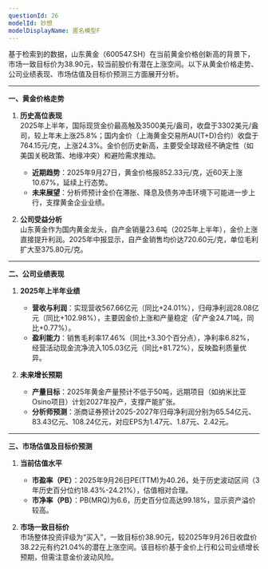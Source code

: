 ```yaml
---
questionId: 26
modelId: 妙想
modelDisplayName: 匿名模型F
---
```

基于检索到的数据，山东黄金（600547.SH）在当前黄金价格创新高的背景下，市场一致目标价为38.90元，较当前股价有潜在上涨空间。以下从黄金价格走势、公司业绩表现、市场估值及目标价预测三方面展开分析。

---

**一、黄金价格走势**

1. **历史高位表现**  
    2025年上半年，国际现货金价最高触及3500美元/盎司，收盘于3302美元/盎司，较上年末上涨25.8%；国内金价（上海黄金交易所AU(T+D)合约）收盘于764.15元/克，上涨24.3%。金价创历史新高，主要受全球政经不确定性（如美国关税政策、地缘冲突）和避险需求推动。
    
    - **近期趋势**：2025年9月27日，黄金价格报852.33元/克，近60天上涨10.67%，延续上行态势。
    - **未来展望**：分析师预计金价在滞胀、降息及债务冲击环境下可能进一步上行，支撑黄金企业业绩。
2. **公司受益分析**  
    山东黄金作为国内黄金龙头，自产金销量23.6吨（2025年上半年），金价上涨直接提升利润。2025年中报显示，自产金销售均价达720.60元/克，单位毛利扩大至375.80元/克。
    

---

**二、公司业绩表现**

1. **2025年上半年业绩**
    
    - **营收与利润**：实现营收567.66亿元（同比+24.01%），归母净利润28.08亿元（同比+102.98%），主要因金价上涨和产量稳定（矿产金24.71吨，同比+0.77%）。
    - **盈利能力**：销售毛利率17.46%（同比+3.30个百分点），净利率6.82%，经营活动现金流净流入105.03亿元（同比+81.72%），反映盈利质量优异。
2. **未来增长预期**
    
    - **产量目标**：2025年黄金产量预计不低于50吨，远期项目（如纳米比亚Osino项目）计划2027年投产，支撑产能扩张。
    - **分析师预测**：浙商证券预计2025-2027年归母净利润分别为65.54亿元、83.43亿元、108.24亿元，对应EPS为1.47元、1.87元、2.42元。

---

**三、市场估值及目标价预测**

1. **当前估值水平**
    
    - **市盈率（PE）**：2025年9月26日PE(TTM)为40.26，处于历史波动区间（3年历史百分位约18.43%-24.21%），估值相对合理。
    - **市净率（PB）**：PB(MRQ)为6.6，历史百分位高达99.18%，显示资产溢价较高。
2. **市场一致目标价**  
    市场整体投资评级为“买入”，一致目标价38.90元，较2025年9月26日收盘价38.22元有约21.04%的潜在上涨空间。该目标价基于金价上行和公司业绩增长预期，但需注意金价波动风险。